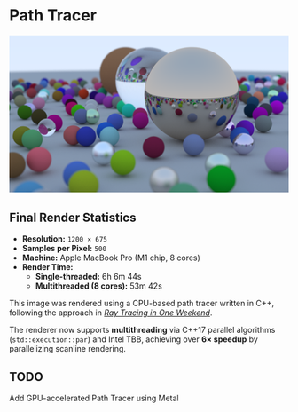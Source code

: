 # Path Tracer

![final scene](https://github.com/jinhgkim/Path-Tracer/blob/main/img/final_scene.png)

## Final Render Statistics

- **Resolution:** `1200 × 675`
- **Samples per Pixel:** `500`
- **Machine:** Apple MacBook Pro (M1 chip, 8 cores)
- **Render Time:**
  - **Single-threaded:** 6h 6m 44s
  - **Multithreaded (8 cores):** 53m 42s

This image was rendered using a CPU-based path tracer written in C++, following the approach in [_Ray Tracing in One Weekend_](https://raytracing.github.io/books/RayTracingInOneWeekend.html).

The renderer now supports **multithreading** via C++17 parallel algorithms (`std::execution::par`) and Intel TBB, achieving over **6× speedup** by parallelizing scanline rendering.

## TODO

Add GPU-accelerated Path Tracer using Metal
